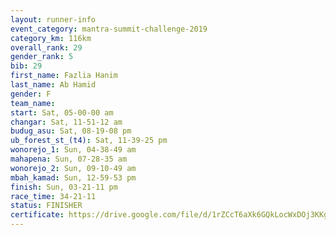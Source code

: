 ```yaml
---
layout: runner-info 
event_category: mantra-summit-challenge-2019 
category_km: 116km 
overall_rank: 29
gender_rank: 5
bib: 29
first_name: Fazlia Hanim
last_name: Ab Hamid
gender: F
team_name: 
start: Sat, 05-00-00 am
changar: Sat, 11-51-12 am
budug_asu: Sat, 08-19-08 pm
ub_forest_st_(t4): Sat, 11-39-25 pm
wonorejo_1: Sun, 04-38-49 am
mahapena: Sun, 07-28-35 am
wonorejo_2: Sun, 09-10-49 am
mbah_kamad: Sun, 12-59-53 pm
finish: Sun, 03-21-11 pm
race_time: 34-21-11
status: FINISHER
certificate: https://drive.google.com/file/d/1rZCcT6aXk6GQkLocWxDOj3KKgMiPGBy1/view?usp=sharing
---
```


